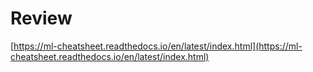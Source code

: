 # Review

[https://ml-cheatsheet.readthedocs.io/en/latest/index.html](https://ml-cheatsheet.readthedocs.io/en/latest/index.html)

